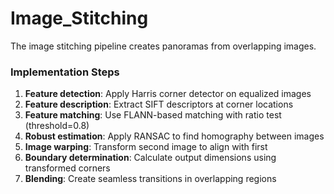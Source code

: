 # Image_Stitching

The image stitching pipeline creates panoramas from overlapping images.

### Implementation Steps

1. **Feature detection**: Apply Harris corner detector on equalized images
2. **Feature description**: Extract SIFT descriptors at corner locations
3. **Feature matching**: Use FLANN-based matching with ratio test (threshold=0.8)
4. **Robust estimation**: Apply RANSAC to find homography between images
5. **Image warping**: Transform second image to align with first
6. **Boundary determination**: Calculate output dimensions using transformed corners
7. **Blending**: Create seamless transitions in overlapping regions
